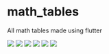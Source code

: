 # math_tables

All math tables made using flutter

![](math1.png)
![](math2.png)
![](math3.png)
![](math4.png)
![](math5.png)
![](math6.png)
